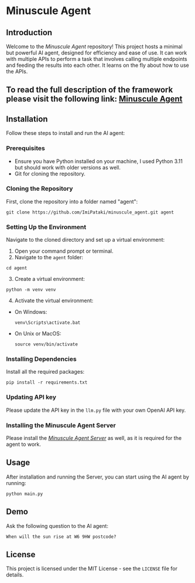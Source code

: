 # Minuscule Agent

## Introduction
Welcome to the *Minuscule Agent* repository! This project hosts a minimal but powerful AI agent, designed for efficiency and ease of use.
It can work with multiple APIs to perform a task that involves calling multiple endpoints and feeding the
results into each other. It learns on the fly about how to use the APIs.

## To read the full description of the framework please visit the following link: [Minuscule Agent](https://joinsingularity.beehiiv.com/p/automate-your-job)

## Installation

Follow these steps to install and run the AI agent:

### Prerequisites
- Ensure you have Python installed on your machine, I used Python 3.11 but should work with older versions as well.
- Git for cloning the repository.

### Cloning the Repository
First, clone the repository into a folder named "agent":
```
git clone https://github.com/ImiPataki/minuscule_agent.git agent
```
### Setting Up the Environment
Navigate to the cloned directory and set up a virtual environment:

1. Open your command prompt or terminal.
2. Navigate to the `agent` folder:
```
cd agent
```
3. Create a virtual environment:
```
python -m venv venv
 ```
4. Activate the virtual environment:
- On Windows:
  ```
  venv\Scripts\activate.bat
  ```
- On Unix or MacOS:
  ```
  source venv/bin/activate
  ```

### Installing Dependencies
Install all the required packages:
```
pip install -r requirements.txt
```

### Updating API key
Please update the API key in the `llm.py` file with your own OpenAI API key.


### Installing the Minuscule Agent Server
Please install the *[Minuscule Agent Server](https://github.com/ImiPataki/minuscule_agent_server)* as well, as it is required for the agent to work.

## Usage
After installation and running the Server, you can start using the AI agent by running:
```
python main.py
```

## Demo
Ask the following question to the AI agent:
```
When will the sun rise at W6 9HW postcode?
```


## License
This project is licensed under the MIT License - see the `LICENSE` file for details.



